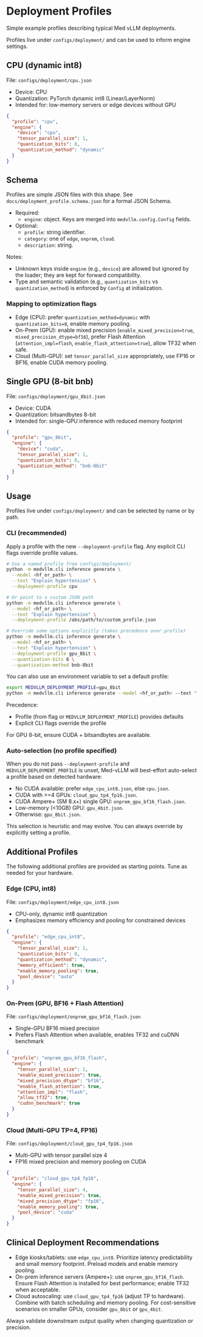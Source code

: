 # Deployment Profiles

Simple example profiles describing typical Med vLLM deployments.

Profiles live under `configs/deployment/` and can be used to inform engine settings.

## CPU (dynamic int8)

File: `configs/deployment/cpu.json`

- Device: CPU
- Quantization: PyTorch dynamic int8 (Linear/LayerNorm)
- Intended for: low-memory servers or edge devices without GPU

```json
{
  "profile": "cpu",
  "engine": {
    "device": "cpu",
    "tensor_parallel_size": 1,
    "quantization_bits": 8,
    "quantization_method": "dynamic"
  }
}
```

## Schema

Profiles are simple JSON files with this shape. See `docs/deployment_profile.schema.json` for a formal JSON Schema.

- Required:
  - `engine`: object. Keys are merged into `medvllm.config.Config` fields.
- Optional:
  - `profile`: string identifier.
  - `category`: one of `edge`, `onprem`, `cloud`.
  - `description`: string.

Notes:
- Unknown keys inside `engine` (e.g., `device`) are allowed but ignored by the loader; they are kept for forward compatibility.
- Type and semantic validation (e.g., `quantization_bits` vs `quantization_method`) is enforced by `Config` at initialization.

### Mapping to optimization flags

- Edge (CPU): prefer `quantization_method=dynamic` with `quantization_bits=8`, enable memory pooling.
- On-Prem (GPU): enable mixed precision (`enable_mixed_precision=true`, `mixed_precision_dtype=bf16`), prefer Flash Attention (`attention_impl=flash`, `enable_flash_attention=true`), allow TF32 when safe.
- Cloud (Multi-GPU): set `tensor_parallel_size` appropriately, use FP16 or BF16, enable CUDA memory pooling.

## Single GPU (8-bit bnb)

File: `configs/deployment/gpu_8bit.json`

- Device: CUDA
- Quantization: bitsandbytes 8-bit
- Intended for: single-GPU inference with reduced memory footprint

```json
{
  "profile": "gpu_8bit",
  "engine": {
    "device": "cuda",
    "tensor_parallel_size": 1,
    "quantization_bits": 8,
    "quantization_method": "bnb-8bit"
  }
}
```

## Usage

Profiles live under `configs/deployment/` and can be selected by name or by path.

### CLI (recommended)

Apply a profile with the new `--deployment-profile` flag. Any explicit CLI flags override profile values.

```bash
# Use a named profile from configs/deployment/
python -m medvllm.cli inference generate \
  --model <hf_or_path> \
  --text "Explain hypertension" \
  --deployment-profile cpu

# Or point to a custom JSON path
python -m medvllm.cli inference generate \
  --model <hf_or_path> \
  --text "Explain hypertension" \
  --deployment-profile /abs/path/to/custom_profile.json

# Override some options explicitly (takes precedence over profile)
python -m medvllm.cli inference generate \
  --model <hf_or_path> \
  --text "Explain hypertension" \
  --deployment-profile gpu_8bit \
  --quantization-bits 8 \
  --quantization-method bnb-8bit
```

You can also use an environment variable to set a default profile:

```bash
export MEDVLLM_DEPLOYMENT_PROFILE=gpu_8bit
python -m medvllm.cli inference generate --model <hf_or_path> --text "..."
```

Precedence:
- Profile (from flag or `MEDVLLM_DEPLOYMENT_PROFILE`) provides defaults
- Explicit CLI flags override the profile

For GPU 8-bit, ensure CUDA + bitsandbytes are available.

### Auto-selection (no profile specified)

When you do not pass `--deployment-profile` and `MEDVLLM_DEPLOYMENT_PROFILE` is unset, Med-vLLM will best-effort auto-select a profile based on detected hardware:

- No CUDA available: prefer `edge_cpu_int8.json`, else `cpu.json`.
- CUDA with >=4 GPUs: `cloud_gpu_tp4_fp16.json`.
- CUDA Ampere+ (SM 8.x+) single GPU: `onprem_gpu_bf16_flash.json`.
- Low-memory (<10GB) GPU: `gpu_4bit.json`.
- Otherwise: `gpu_8bit.json`.

This selection is heuristic and may evolve. You can always override by explicitly setting a profile.

## Additional Profiles

The following additional profiles are provided as starting points. Tune as needed for your hardware.

### Edge (CPU, int8)

File: `configs/deployment/edge_cpu_int8.json`

- CPU-only, dynamic int8 quantization
- Emphasizes memory efficiency and pooling for constrained devices

```json
{
  "profile": "edge_cpu_int8",
  "engine": {
    "tensor_parallel_size": 1,
    "quantization_bits": 8,
    "quantization_method": "dynamic",
    "memory_efficient": true,
    "enable_memory_pooling": true,
    "pool_device": "auto"
  }
}
```

### On-Prem (GPU, BF16 + Flash Attention)

File: `configs/deployment/onprem_gpu_bf16_flash.json`

- Single-GPU BF16 mixed precision
- Prefers Flash Attention when available, enables TF32 and cuDNN benchmark

```json
{
  "profile": "onprem_gpu_bf16_flash",
  "engine": {
    "tensor_parallel_size": 1,
    "enable_mixed_precision": true,
    "mixed_precision_dtype": "bf16",
    "enable_flash_attention": true,
    "attention_impl": "flash",
    "allow_tf32": true,
    "cudnn_benchmark": true
  }
}
```

### Cloud (Multi-GPU TP=4, FP16)

File: `configs/deployment/cloud_gpu_tp4_fp16.json`

- Multi-GPU with tensor parallel size 4
- FP16 mixed precision and memory pooling on CUDA

```json
{
  "profile": "cloud_gpu_tp4_fp16",
  "engine": {
    "tensor_parallel_size": 4,
    "enable_mixed_precision": true,
    "mixed_precision_dtype": "fp16",
    "enable_memory_pooling": true,
    "pool_device": "cuda"
  }
}
```

## Clinical Deployment Recommendations

- Edge kiosks/tablets: use `edge_cpu_int8`. Prioritize latency predictability and small memory footprint. Preload models and enable memory pooling.
- On-prem inference servers (Ampere+): use `onprem_gpu_bf16_flash`. Ensure Flash Attention is installed for best performance; enable TF32 when acceptable.
- Cloud autoscaling: use `cloud_gpu_tp4_fp16` (adjust TP to hardware). Combine with batch scheduling and memory pooling. For cost-sensitive scenarios on smaller GPUs, consider `gpu_8bit` or `gpu_4bit`.

Always validate downstream output quality when changing quantization or precision.
